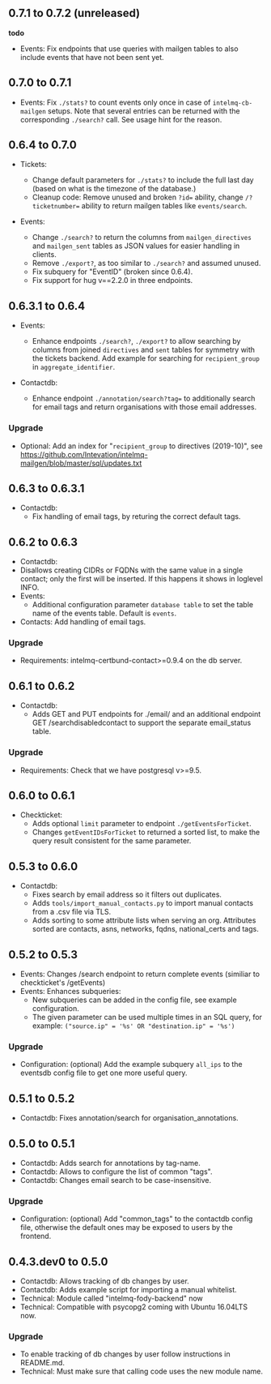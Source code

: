 ## 0.7.1 to 0.7.2 (unreleased)
**todo**

 * Events: Fix endpoints that use queries with mailgen tables to also
   include events that have not been sent yet.


## 0.7.0 to 0.7.1

 * Events: Fix `./stats?` to count events only once in case of
   `intelmq-cb-mailgen` setups. Note that several entries can be returned
   with the corresponding `./search?` call. See usage hint for the reason.


## 0.6.4 to 0.7.0

 * Tickets:
   * Change default parameters for `./stats?` to include the full last day
     (based on what is the timezone of the database.)
   * Cleanup code: Remove unused and broken `?id=` ability, change
     `/?ticketnumber=` ability to return mailgen tables like `events/search`.

 * Events:
   * Change `./search?` to return the columns from `mailgen_directives` and
     `mailgen_sent` tables as JSON values for easier handling in clients.
   * Remove `./export?`, as too similar to `./search?` and assumed unused.
   * Fix subquery for "EventID" (broken since 0.6.4).
   * Fix support for hug v==2.2.0 in three endpoints.


## 0.6.3.1 to 0.6.4

 * Events:
   * Enhance endpoints `./search?`, `./export?` to allow searching by
     columns from joined `directives` and `sent` tables for symmetry with the
     tickets backend. Add example for searching for `recipient_group` in
     `aggregate_identifier`.

 * Contactdb:
   * Enhance endpoint `./annotation/search?tag=` to additionally search for
     email tags and return organisations with those email addresses.

### Upgrade
 * Optional: Add an index for "`recipient_group` to directives (2019-10)", see
   https://github.com/Intevation/intelmq-mailgen/blob/master/sql/updates.txt


## 0.6.3 to 0.6.3.1

 * Contactdb:
   * Fix handling of email tags, by returing the correct default tags.


## 0.6.2 to 0.6.3

 * Contactdb:
  * Disallows creating CIDRs or FQDNs with the same value in a single contact;
    only the first will be inserted. If this happens it shows in loglevel INFO.
 * Events:
   * Additional configuration parameter `database table` to set the
     table name of the events table. Default is `events`.
 * Contacts: Add handling of email tags.

### Upgrade
 *  Requirements: intelmq-certbund-contact>=0.9.4 on the db server.


## 0.6.1 to 0.6.2
 * Contactdb:
   * Adds GET and PUT endpoints for ./email/ and an additional endpoint GET
    /searchdisabledcontact to support the separate email_status table.

### Upgrade
 * Requirements: Check that we have postgresql v>=9.5.


## 0.6.0 to 0.6.1

 * Checkticket:
   * Adds optional `limit` parameter to endpoint `./getEventsForTicket`.
   * Changes `getEventIDsForTicket` to returned a sorted list, to make
     the query result consistent for the same parameter.


## 0.5.3 to 0.6.0

 * Contactdb:
   * Fixes search by email address so it filters out duplicates.
   * Adds `tools/import_manual_contacts.py` to import manual contacts
     from a .csv file via TLS.
   * Adds sorting to some attribute lists when serving an org. Attributes
     sorted are contacts, asns, networks, fqdns, national_certs and tags.


## 0.5.2 to 0.5.3

 * Events: Changes /search endpoint to return complete events (similiar to
     checkticket's /getEvents)
 * Events: Enhances subqueries:
   * New subqueries can be added in the config file, see example configuration.
   * The given parameter can be used multiple times in an SQL query,
     for example: `("source.ip" = '%s' OR "destination.ip" = '%s')`

### Upgrade
 * Configuration: (optional) Add the example subquery `all_ips` to the
     eventsdb config file to get one more useful query.


## 0.5.1 to 0.5.2

 * Contactdb: Fixes annotation/search for organisation\_annotations.


## 0.5.0 to 0.5.1

 * Contactdb: Adds search for annotations by tag-name.
 * Contactdb: Allows to configure the list of common "tags".
 * Contactdb: Changes email search to be case-insensitive.

### Upgrade
 * Configuration: (optional) Add "common\_tags" to the contactdb config file,
     otherwise the default ones may be exposed to users by the frontend.


## 0.4.3.dev0 to 0.5.0
 * Contactdb: Allows tracking of db changes by user.
 * Contactdb: Adds example script for importing a manual whitelist.
 * Technical: Module called "intelmq-fody-backend" now
 * Technical: Compatible with psycopg2 coming with Ubuntu 16.04LTS now.

### Upgrade
 * To enable tracking of db changes by user follow instructions in README.md.
 * Technical: Must make sure that calling code uses the new module name.

